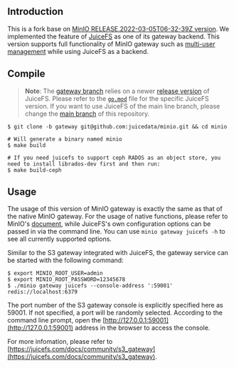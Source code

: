 ## Introduction

This is a fork base on [MinIO RELEASE.2022-03-05T06-32-39Z version](https://github.com/minio/minio/tree/RELEASE.2022-03-05T06-32-39Z). We implemented the feature of [JuiceFS](https://github.com/juicedata/juicefs) as one of its gateway backend. This version supports full functionality of MinIO gateway such as [multi-user management](https://docs.min.io/docs/minio-multi-user-quickstart-guide.html) while using JuiceFS as a backend.

## Compile

> **Note**: The [gateway branch](https://github.com/juicedata/minio/tree/gateway) relies on a newer [release version](https://github.com/juicedata/juicefs/releases) of JuiceFS. Please refer to the [`go.mod`](go.mod) file for the specific JuiceFS version. If you want to use JuiceFS of the main line branch, please change the [main branch](https://github.com/juicedata/minio/tree/main) of this repository.

```shell
$ git clone -b gateway git@github.com:juicedata/minio.git && cd minio

# Will generate a binary named minio
$ make build

# If you need juicefs to support ceph RADOS as an object store, you need to install librados-dev first and then run:
$ make build-ceph
```

## Usage

The usage of this version of MinIO gateway is exactly the same as that of the native MinIO gateway. For the usage of native functions, please refer to MinIO's [document](https://docs.min.io/docs/minio-gateway-for-s3.html), while JuiceFS's own configuration options can be passed in via the command line. You can use `minio gateway juicefs -h` to see all currently supported options.

Similar to the S3 gateway integrated with JuiceFS, the gateway service can be started with the following command:

```shell
$ export MINIO_ROOT_USER=admin
$ export MINIO_ROOT_PASSWORD=12345678
$ ./minio gateway juicefs --console-address ':59001' redis://localhost:6379
```

The port number of the S3 gateway console is explicitly specified here as 59001. If not specified, a port will be randomly selected. According to the command line prompt, open the [http://127.0.0.1:59001](http://127.0.0.1:59001) address in the browser to access the console.

For more infomation, please refer to [https://juicefs.com/docs/community/s3_gateway](https://juicefs.com/docs/community/s3_gateway).
